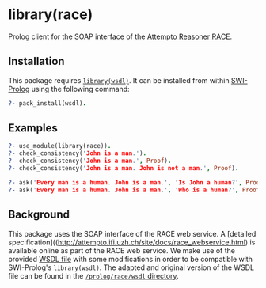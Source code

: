 # library(race)

Prolog client for the SOAP interface of the [Attempto Reasoner RACE](http://attempto.ifi.uzh.ch/race/).

## Installation

This package requires [`library(wsdl)`](http://www.swi-prolog.org/pack/list?p=wsdl). It can be installed from within [SWI-Prolog](http://www.swi-prolog.org/) using the following command:

```prolog
?- pack_install(wsdl).
```

## Examples

```prolog
?- use_module(library(race)).
?- check_consistency('John is a man.').
?- check_consistency('John is a man.', Proof).
?- check_consistency('John is a man. John is not a man.', Proof).

?- ask('Every man is a human. John is a man.', 'Is John a human?', Proof, WhyNot).
?- ask('Every man is a human. John is a man.', 'Who is a human?', Proof, WhyNot).
```

## Background

This package uses the SOAP interface of the RACE web service. A [detailed specification]((http://attempto.ifi.uzh.ch/site/docs/race_webservice.html) is available online as part of the RACE web service. We make use of the provided [WSDL file](http://attempto.ifi.uzh.ch/race_files/race.wsdl) with some modifications in order to be compatible with SWI-Prolog's `library(wsdl)`. The adapted and original version of the WSDL file can be found in the [`/prolog/race/wsdl` directory](https://github.com/fnogatz/race/blob/master/prolog/race/wsdl).

